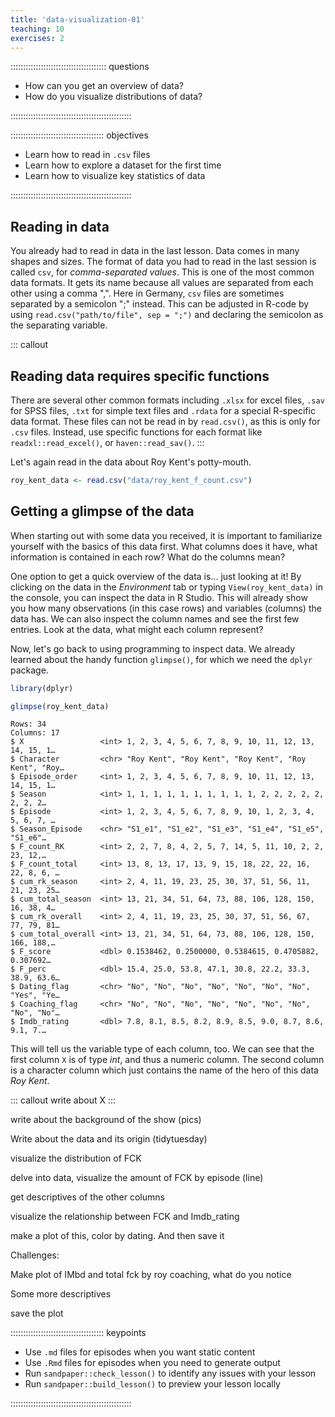 ```yaml
---
title: 'data-visualization-01'
teaching: 10
exercises: 2
---
```


:::::::::::::::::::::::::::::::::::::: questions 

- How can you get an overview of data?
- How do you visualize distributions of data?

::::::::::::::::::::::::::::::::::::::::::::::::

::::::::::::::::::::::::::::::::::::: objectives

- Learn how to read in `.csv` files
- Learn how to explore a dataset for the first time
- Learn how to visualize key statistics of data

::::::::::::::::::::::::::::::::::::::::::::::::

## Reading in data

You already had to read in data in the last lesson. Data comes in many shapes and sizes. The format of data you had to read in the last session is called `csv`, for *comma-separated values*. This is one of the most common data formats. It gets its name because all values are separated from each other using a comma ",". Here in Germany, `csv` files are sometimes separated by a semicolon ";" instead. This can be adjusted in R-code by using `read.csv("path/to/file", sep = ";")` and declaring the semicolon as the separating variable.

::: callout
## Reading data requires specific functions
There are several other common formats including `.xlsx` for excel files, `.sav` for SPSS files, `.txt` for simple text files and `.rdata` for a special R-specific data format. These files can not be read in by `read.csv()`, as this is only for `.csv` files. Instead, use specific functions for each format like `readxl::read_excel()`, or `haven::read_sav()`.
:::

Let's again read in the data about Roy Kent's potty-mouth.


``` r
roy_kent_data <- read.csv("data/roy_kent_f_count.csv")
```

## Getting a glimpse of the data

When starting out with some data you received, it is important to familiarize yourself with the basics of this data first. What columns does it have, what information is contained in each row? What do the columns mean?

One option to get a quick overview of the data is... just looking at it! By clicking on the data in the *Environment* tab or typing `View(roy_kent_data)` in the console, you can inspect the data in R Studio. This will already show you how many observations (in this case rows) and variables (columns) the data has. We can also inspect the column names and see the first few entries. Look at the data, what might each column represent?

Now, let's go back to using programming to inspect data. We already learned about the handy function `glimpse()`, for which we need the `dplyr` package.


``` r
library(dplyr)

glimpse(roy_kent_data)
```

``` output
Rows: 34
Columns: 17
$ X                 <int> 1, 2, 3, 4, 5, 6, 7, 8, 9, 10, 11, 12, 13, 14, 15, 1…
$ Character         <chr> "Roy Kent", "Roy Kent", "Roy Kent", "Roy Kent", "Roy…
$ Episode_order     <int> 1, 2, 3, 4, 5, 6, 7, 8, 9, 10, 11, 12, 13, 14, 15, 1…
$ Season            <int> 1, 1, 1, 1, 1, 1, 1, 1, 1, 1, 2, 2, 2, 2, 2, 2, 2, 2…
$ Episode           <int> 1, 2, 3, 4, 5, 6, 7, 8, 9, 10, 1, 2, 3, 4, 5, 6, 7, …
$ Season_Episode    <chr> "S1_e1", "S1_e2", "S1_e3", "S1_e4", "S1_e5", "S1_e6"…
$ F_count_RK        <int> 2, 2, 7, 8, 4, 2, 5, 7, 14, 5, 11, 10, 2, 2, 23, 12,…
$ F_count_total     <int> 13, 8, 13, 17, 13, 9, 15, 18, 22, 22, 16, 22, 8, 6, …
$ cum_rk_season     <int> 2, 4, 11, 19, 23, 25, 30, 37, 51, 56, 11, 21, 23, 25…
$ cum_total_season  <int> 13, 21, 34, 51, 64, 73, 88, 106, 128, 150, 16, 38, 4…
$ cum_rk_overall    <int> 2, 4, 11, 19, 23, 25, 30, 37, 51, 56, 67, 77, 79, 81…
$ cum_total_overall <int> 13, 21, 34, 51, 64, 73, 88, 106, 128, 150, 166, 188,…
$ F_score           <dbl> 0.1538462, 0.2500000, 0.5384615, 0.4705882, 0.307692…
$ F_perc            <dbl> 15.4, 25.0, 53.8, 47.1, 30.8, 22.2, 33.3, 38.9, 63.6…
$ Dating_flag       <chr> "No", "No", "No", "No", "No", "No", "No", "Yes", "Ye…
$ Coaching_flag     <chr> "No", "No", "No", "No", "No", "No", "No", "No", "No"…
$ Imdb_rating       <dbl> 7.8, 8.1, 8.5, 8.2, 8.9, 8.5, 9.0, 8.7, 8.6, 9.1, 7.…
```

This will tell us the variable type of each column, too. We can see that the first column `X` is of type *int*, and thus a numeric column. The second column is a character column which just contains the name of the hero of this data *Roy Kent*.

::: callout
write about X
:::

write about the background of the show (pics)

Write about the data and its origin (tidytuesday)

visualize the distribution of FCK

delve into data, visualize the amount of FCK by episode (line)

get descriptives of the other columns

visualize the relationship between FCK and Imdb_rating

make a plot of this, color by dating. And then save it

Challenges:

Make plot of IMbd and total fck by roy coaching, what do you notice

Some more descriptives

save the plot



::::::::::::::::::::::::::::::::::::: keypoints 

- Use `.md` files for episodes when you want static content
- Use `.Rmd` files for episodes when you need to generate output
- Run `sandpaper::check_lesson()` to identify any issues with your lesson
- Run `sandpaper::build_lesson()` to preview your lesson locally

::::::::::::::::::::::::::::::::::::::::::::::::

